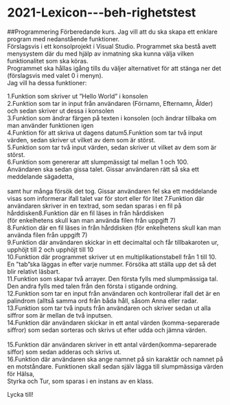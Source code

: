 # 2021-Lexicon---beh-righetstest

##Programmering Förberedande kurs. 
Jag vill att du ska skapa ett enklare program med nedanstående funktioner.<br /> 
Förslagsvis i ett konsolprojekt i Visual Studio.
Programmet ska bestå avett menysystem där du med hjälp av inmatning ska kunna välja vilken funktionalitet som ska köras.<br /> 
Programmet ska hållas igång tills du väljer alternativet för att stänga ner det (förslagsvis med valet 0 i menyn).<br /> 
Jag vill ha dessa funktioner:<br /> 

1.Funktion som skriver ut ”Hello World” i konsolen<br /> 
2.Funktion som tar in input från användaren (Förnamn, Efternamn, Ålder) och sedan skriver ut dessa i konsolen<br /> 
3.Funktion som ändrar färgen på texten i konsolen (och ändrar tillbaka om man använder funktionen igen<br /> 
4.Funktion för att skriva ut dagens datum5.Funktion som tar två input värden, sedan skriver ut vilket av dem som är störst.<br /> 
5.Funktion som tar två input värden, sedan skriver ut vilket av dem som är störst.<br /> 
6.Funktion som genererar att slumpmässigt tal mellan 1 och 100. Användaren ska sedan gissa talet. Gissar användaren rätt så ska ett meddelande sägadetta,<br />  
  samt hur många försök det tog. Gissar användaren fel ska ett meddelande visas som informerar ifall talet var för stort eller för litet
7.Funktion där användaren skriver in en textrad, som sedan sparas i en fil på hårddisken8.Funktion där en fil läses in från hårddisken<br /> 
  (för enkelhetens skull kan man använda filen   från uppgift 7)<br /> 
8.Funktion där en fil läses in från hårddisken (för enkelhetens skull kan man använda filen från uppgift 7)<br /> 
9.Funktion där användaren skickar in ett decimaltal och får tillbakaroten ur, upphöjt till 2 och upphöjt till 10<br /> 
10.Funktion där programmet skriver ut en multiplikationstabell från 1 till 10. En ”tab”ska läggas in efter varje nummer. Försöka att ställa upp det så det blir relativt läsbart.<br /> 
11.Funktion som skapar två arrayer. Den första fylls med slumpmässiga tal. Den andra fylls med talen från den första i stigande ordning.<br /> 
12.Funktion som tar en input från användaren och kontrollerar ifall det är en palindrom (alltså samma ord från båda håll, såsom Anna eller radar.<br /> 
13.Funktion som tar två inputs från användaren och skriver sedan ut alla siffror som är mellan de två inputsen.<br /> 
14.Funktion där användaren skickar in ett antal värden (komma-separerade siffror) som sedan sorteras och skrivs ut efter udda och jämna värden.<br />  
15.Funktion där användaren skriver in ett antal värden(komma-separerade siffor) som sedan adderas och skrivs ut.<br /> 
16.Funktion där användaren ska ange namnet på sin karaktär och namnet på en motståndare. Funktionen skall sedan själv lägga till slumpmässiga värden för Hälsa,<br /> 
  Styrka och Tur, som    sparas i en instans av en klass.<br /> 

Lycka till!<br /> 
